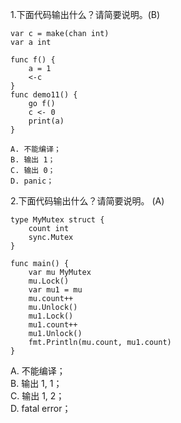 1.下面代码输出什么？请简要说明。(B)
    
    var c = make(chan int)
    var a int
    
    func f() {
        a = 1
        <-c
    }
    func demo11() {
        go f()
        c <- 0
        print(a)
    }

    A. 不能编译；
    B. 输出 1；
    C. 输出 0；
    D. panic；


2.下面代码输出什么？请简要说明。 (A)

    type MyMutex struct {
        count int
        sync.Mutex
    }
    
    func main() {
        var mu MyMutex
        mu.Lock()
        var mu1 = mu
        mu.count++
        mu.Unlock()
        mu1.Lock()
        mu1.count++
        mu1.Unlock()
        fmt.Println(mu.count, mu1.count)
    }

A. 不能编译；<br>
B. 输出 1, 1；<br>
C. 输出 1, 2；<br>
D. fatal error；<br>